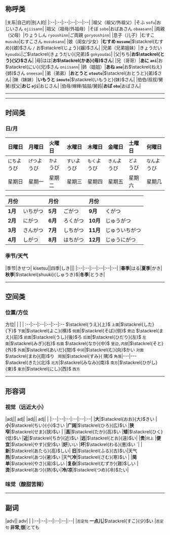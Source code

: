 ## 称呼类
|关系|自己的|别人的|
|:--|:--|:--|:--|:--|:--|
|祖父（祖父/外祖父）|そふ `sofu`|おじいさん `ojiisann`|
|祖父（祖母/外祖母）|そぼ `sobo`|おばあさん `obaasann`|
|両親（父母）|りょうしん `ryoushinn`|ご両親 `goryoushinn`|
|息子（儿子）|むすこ `musuko`|むすこさん  `musuksano`|
|娘（闺女/少女）|**むすめ `musume`**|$\stackrel{むすめ}{娘}$さん `/` お$\stackrel{じょう}{嬢}$さん|
|兄弟（兄弟姐妹）|きょうだい `kyoudai`|ご$\stackrel{きょうだい}{兄弟}$ `gokyoudai`|
|父|ちち|**お$\stackrel{とう}{父}$さん**|
|母|はは|**お$\stackrel{かあ}{母}$さん**|
|兄（哥哥）|**あに `ani`**|お$\stackrel{にい}{兄}$さん `oniisann`|
|姉（姐姐）|**あね `ane`**|お$\stackrel{ねえ}{姉}$さん `oneesan`|
|弟（弟弟）|**おとうと `otouto`**|$\stackrel{おとうと}{弟}$さん|
|妹（妹妹）|**いもうと `imouto`**|$\stackrel{いもうと}{妹}$さん|
|伯伯/叔叔/舅舅/叔父|**おじ `oji`**|おじさん|
|伯母/婶婶/姑姑/舅妈|**おば `oba`**|おばさん|



---





---

## 时间类
### 日/月

|日曜日|月曜日|火曜日|水曜日|木曜日|金曜日|土曜日|何曜日|
|:--|:--|:--|:--|:--|:--|:--|:--|
|`にち`ようび|`げつ`ようび|`かよ`うび|`すい`ようび|`もく`ようび|`きん`ようび|`どよ`うび|`なん`ようび|
|星期日|星期一|星期二|星期三|星期四|星期五|星期六|星期几|

|月份||月份||月份||
|:--|:--|:--|:--|:--|:--|
|**1月**|いちがつ|**5月**|ごがつ|**9月**|くがつ|
|**2月**|にがつ|**6月**|ろくがつ|**10月**|じゅうがつ|
|**3月**|さんがつ|**7月**|しちがつ|**11月**|じゅういちがつ|
|**4月**|しがつ|**8月**|はちがつ|**12月**|じゅうにがつ|

### 季节/天气
|季节|きせつ| kisetsu||四季|しき|||
|:--|:--|:--|:--|:--|:--|
|**春季**|はる|**夏季**|かき|**秋季**|$\stackrel{shuuki}{しゅうき}$|**冬季**|とうき|


----
## 空间类
### 位置/方位
方位| | | |
:--|:--|:--|:--|:--|:--
$\stackrel{うえ}{上}$ `上面`|$\stackrel{した}{下}$ `下面`|$\stackrel{よこ}{横}$ `侧面`|$\stackrel{そば}{侧}$ `旁边`
$\stackrel{まえ}{前}$ `前面`|$\stackrel{うし}{後}$ろ `后面`|$\stackrel{ひだり}{左}$ `左面`|$\stackrel{みぎ}{右}$ `右面`
$\stackrel{なか}{中}$ `里边,内部`|$\stackrel{そと}{外}$ `外面`|$\stackrel{あいだ}{間}$ `中间`|$\stackrel{む}{向}$かい `对面`
$\stackrel{まわ}{周}$り ` 周围`|$\stackrel{すみ}{ 隅}$ `角落`|---|---
$\stackrel{きた}{北}$ `北方`|$\stackrel{みなみ}{南}$ `南方`|$\stackrel{ひがし}{東}$ `東方`|$\stackrel{にし}{西}$ `西方`



---

## 形容词
### 视觉（远近大小）
|adj|| adj| |adj|| adj| |
|:--|:--|:--|:--|:--|:--|
|**大**|$\stackrel{おお}{大}$きい |**小**|$\stackrel{ちい}{小}$さい |**广阔**|$\stackrel{ひろ}{広}$い |**狭窄**|$\stackrel{せま}{狭}$い |
|**高**|$\stackrel{たか}{高}$い |**矮**|$\stackrel{ひく}{低}$い |**近**|$\stackrel{ちか}{近}$い |**远**|$\stackrel{とお}{遠}$い|
|**贵**|`同上` |**便宜**|$\stackrel{やす}{安}$い |**好**|いい |**坏**|$\stackrel{わる}{悪}$い `|
|**新**|$\stackrel{あたら}{高}$しい| **旧**|$\stackrel{ふる}{古}$い|天气**热**|$\stackrel{あつ}{暑}$い  |天气**冷**|$\stackrel{さむ}{寒}$い |
|**简单**|$\stackrel{やさ}{易}$しい  |**复杂**|$\stackrel{むずか}{難}$しい |**烫**|$\stackrel{あつ}{熱}$い|**冷/凉**|$\stackrel{つめ}{冷}$たい|

### 味觉（酸甜苦辣）

----

## 副词
|adv|| adv| |
|:--|:--|:--|:--|:--|:--|
|`否定句` **一点儿**|$\stackrel{すこ}{少}$い |`否定句` **非常,很**|とても

